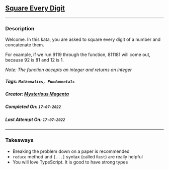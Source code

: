 ## [Square Every Digit](https://www.codewars.com/kata/546e2562b03326a88e000020)
---
### Description

Welcome. In this kata, you are asked to square every digit of a number and concatenate them.

For example, if we run 9119 through the function, 811181 will come out, because 92 is 81 and 12 is 1.

_Note: The function accepts an integer and returns an integer_

##### Tags: `Mathematics, Fundamentals` 
##### Creator: [Mysterious Magenta](https://www.codewars.com/users/MysteriousMagenta)
##### Completed On: `17-07-2022`
##### Last Attempt On: `17-07-2022`

---

### Takeaways
- Breaking the problem down on a paper is recommended
- `reduce` method and `[...]` syntax (called `Rest`) are really helpful
- You will love TypeScript. It is good to have strong types
